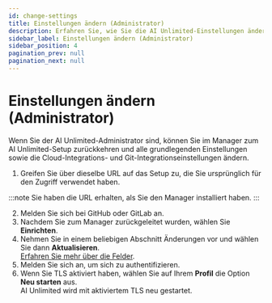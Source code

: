 ```yaml
---
id: change-settings
title: Einstellungen ändern (Administrator)
description: Erfahren Sie, wie Sie die AI Unlimited-Einstellungen ändern.
sidebar_label: Einstellungen ändern (Administrator)
sidebar_position: 4
pagination_prev: null
pagination_next: null
---
```


# Einstellungen ändern (Administrator)

Wenn Sie der AI Unlimited-Administrator sind, können Sie im Manager zum AI Unlimited-Setup zurückkehren und alle grundlegenden Einstellungen sowie die Cloud-Integrations- und Git-Integrationseinstellungen ändern.

1. Greifen Sie über dieselbe URL auf das Setup zu, die Sie ursprünglich für den Zugriff verwendet haben.

:::note
Sie haben die URL erhalten, als Sie den Manager installiert haben.
:::

2. Melden Sie sich bei GitHub oder GitLab an.
3. Nachdem Sie zum Manager zurückgeleitet wurden, wählen Sie **Einrichten**.
3. Nehmen Sie in einem beliebigen Abschnitt Änderungen vor und wählen Sie dann **Aktualisieren**.<br/>
[Erfahren Sie mehr über die Felder](../install-ai-unlimited/setup-ai-unlimited.md).
4. Melden Sie sich an, um sich zu authentifizieren.
6. Wenn Sie TLS aktiviert haben, wählen Sie auf Ihrem **Profil** die Option **Neu starten** aus.<br/>
  AI Unlimited wird mit aktiviertem TLS neu gestartet.

